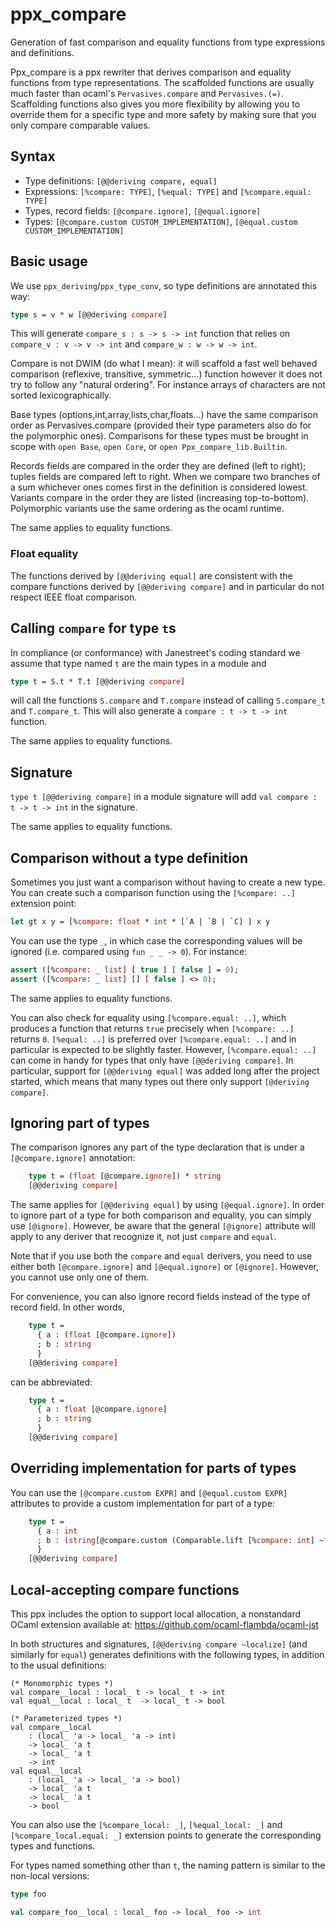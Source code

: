 ppx_compare
===========

Generation of fast comparison and equality functions from type
expressions and definitions.

Ppx_compare is a ppx rewriter that derives comparison and equality
functions from type representations. The scaffolded functions are
usually much faster than ocaml's `Pervasives.compare` and
`Pervasives.(=)`. Scaffolding functions also gives you more
flexibility by allowing you to override them for a specific type and
more safety by making sure that you only compare comparable values.

Syntax
------

- Type definitions: `[@@deriving compare, equal]`
- Expressions: `[%compare: TYPE]`, `[%equal: TYPE]` and `[%compare.equal: TYPE]`
- Types, record fields: `[@compare.ignore]`, `[@equal.ignore]`
- Types: `[@compare.custom CUSTOM_IMPLEMENTATION]`, `[@equal.custom CUSTOM_IMPLEMENTATION]`

Basic usage
-----------

We use `ppx_deriving`/`ppx_type_conv`, so type definitions are annotated this way:

```ocaml
type s = v * w [@@deriving compare]
```

This will generate `compare_s : s -> s -> int` function that relies on
`compare_v : v -> v -> int` and `compare_w : w -> w -> int`.

Compare is not DWIM (do what I mean): it will scaffold a fast well behaved comparison
(reflexive, transitive, symmetric...) function however it does not try to follow any
"natural ordering". For instance arrays of characters are not sorted lexicographically.

Base types (options,int,array,lists,char,floats...) have the same comparison order as
Pervasives.compare (provided their type parameters also do for the polymorphic ones).
Comparisons for these types must be brought in scope with `open Base`, `open Core`, or
`open Ppx_compare_lib.Builtin`.

Records fields are compared in the order they are defined (left to right); tuples fields
are compared left to right. When we compare two branches of a sum whichever ones comes
first in the definition is considered lowest. Variants compare in the order they are
listed (increasing top-to-bottom). Polymorphic variants use the same ordering as the
ocaml runtime.

The same applies to equality functions.

### Float equality

The functions derived by `[@@deriving equal]` are consistent with the
compare functions derived by `[@@deriving compare]` and in particular
do not respect IEEE float comparison.

Calling `compare` for type `t`s
-------------------------------

In compliance (or conformance) with Janestreet's coding standard we assume that
type named `t` are the main types in a module and

```ocaml
type t = S.t * T.t [@@deriving compare]
```

will call the functions `S.compare` and `T.compare` instead of calling `S.compare_t` and
`T.compare_t`. This will also generate a `compare : t -> t -> int` function.

The same applies to equality functions.

Signature
---------

`type t [@@deriving compare]` in a module signature will add `val compare : t -> t -> int`
in the signature.

The same applies to equality functions.

Comparison without a type definition
------------------------------------

Sometimes you just want a comparison without having to create a new type. You can create
such a comparison function using the `[%compare: ..]` extension point:

```ocaml
let gt x y = [%compare: float * int * [`A | `B | `C] ] x y
```

You can use the type `_`, in which case the corresponding values will be
ignored (i.e. compared using `fun _ _ -> 0`). For instance:

```ocaml
assert ([%compare: _ list] [ true ] [ false ] = 0);
assert ([%compare: _ list] [] [ false ] <> 0);
```

The same applies to equality functions.

You can also check for equality using `[%compare.equal: ..]`, which
produces a function that returns `true` precisely when `[%compare:
..]` returns `0`. `[%equal: ..]` is preferred over `[%compare.equal:
..]` and in particular is expected to be slightly faster. However,
`[%compare.equal: ..]` can come in handy for types that only have
`[@@deriving compare]`. In particular, support for `[@@deriving
equal]` was added long after the project started, which means that
many types out there only support `[@deriving compare]`.

Ignoring part of types
----------------------

The comparison ignores any part of the type declaration that is under
a `[@compare.ignore]` annotation:

```ocaml
    type t = (float [@compare.ignore]) * string
    [@@deriving compare]
```

The same applies for `[@@deriving equal]` by using
`[@equal.ignore]`. In order to ignore part of a type for both
comparison and equality, you can simply use `[@ignore]`. However, be
aware that the general `[@ignore]` attribute will apply to any deriver
that recognize it, not just `compare` and `equal`.

Note that if you use both the `compare` and `equal` derivers, you need
to use either both `[@compare.ignore]` and `[@equal.ignore]` or
`[@ignore]`. However, you cannot use only one of them.

For convenience, you can also ignore record fields instead of the
type of record field. In other words,

```ocaml
    type t =
      { a : (float [@compare.ignore])
      ; b : string
      }
    [@@deriving compare]
```

can be abbreviated:

```ocaml
    type t =
      { a : float [@compare.ignore]
      ; b : string
      }
    [@@deriving compare]
```


Overriding implementation for parts of types
------------------------------------------

You can use the `[@compare.custom EXPR]` and `[@equal.custom EXPR]` attributes
to provide a custom implementation for part of a type:


```ocaml
    type t =
      { a : int
      ; b : (string[@compare.custom (Comparable.lift [%compare: int] ~f:String.length)]) list
      }
    [@@deriving compare]
```

Local-accepting compare functions
----------------------------

This ppx includes the option to support local allocation, a nonstandard OCaml extension
available at: https://github.com/ocaml-flambda/ocaml-jst

In both structures and signatures, `[@@deriving compare ~localize]` (and similarly for
`equal`) generates definitions with the following types, in addition to the usual
definitions:

```
(* Monomorphic types *)
val compare__local : local_ t -> local_ t -> int
val equal__local : local_ t  -> local_ t -> bool

(* Parameterized types *)
val compare__local
    : (local_ 'a -> local_ 'a -> int)
    -> local_ 'a t
    -> local_ 'a t
    -> int
val equal__local
    : (local_ 'a -> local_ 'a -> bool)
    -> local_ 'a t
    -> local_ 'a t
    -> bool
```

You can also use the `[%compare_local: _]`, `[%equal_local: _]` and
`[%compare_local.equal: _]` extension points to generate the corresponding
types and functions.

For types named something other than `t`, the naming pattern is similar
to the non-local versions:

```ocaml
type foo

val compare_foo__local : local_ foo -> local_ foo -> int
```
